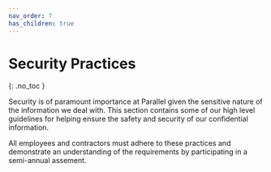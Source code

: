 ```yaml
---
nav_order: 7
has_children: true
---
```

# Security Practices
{: .no_toc }

Security is of paramount importance at Parallel given the sensitive nature of the information we deal with. This section contains some of our high level guidelines for helping ensure the safety and security of our confidential information.

All employees and contractors must adhere to these practices and demonstrate an understanding of the requirements by participating in a semi-annual assement.
